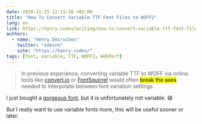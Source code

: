 ```yaml
---
date: 2020-11-25 12:11:38 +02:00
title: "How To Convert Variable TTF Font Files to WOFF2"
lang: en
link: https://henry.codes/writing/how-to-convert-variable-ttf-font-files-to-woff2/
authors:
  - name: "Henry Desroches"
    twitter: "xdesro"
    site: "https://henry.codes/"
tags: [font, variable, TTF, WOFF2, WebPerf]
---
```


> In previous experience, converting variable TTF to WOFF via online tools like [convert.io](http://convert.io/) or [FontSquirrel](https://www.fontsquirrel.com/tools/webfont-generator) would often <mark>break the axes</mark> needed to interpolate between font variation settings.

I just bought a [gorgeous font](https://ohnotype.co/fonts/coniferous), but it is unfortunately not variable. 😅

But I really want to use variable fonts more, this will be useful sooner or later.
